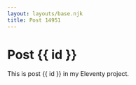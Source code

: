 ```yaml
---
layout: layouts/base.njk
title: Post 14951
---
```


# Post {{ id }}

This is post {{ id }} in my Eleventy project.
